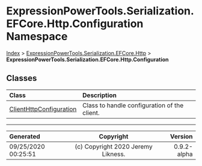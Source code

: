 ﻿# ExpressionPowerTools.Serialization.EFCore.Http.Configuration Namespace

[Index](../index.md) > [ExpressionPowerTools.Serialization.EFCore.Http](ExpressionPowerTools.Serialization.EFCore.Http.a.md) > **ExpressionPowerTools.Serialization.EFCore.Http.Configuration**

## Classes

| Class | Description |
| :-- | :-- |
| [ClientHttpConfiguration](ExpressionPowerTools.Serialization.EFCore.Http.Configuration.ClientHttpConfiguration.cs.md) | Class to handle configuration of the client. |


---

| Generated | Copyright | Version |
| :-- | :-: | --: |
| 09/25/2020 00:25:51 | (c) Copyright 2020 Jeremy Likness. | 0.9.2-alpha |
